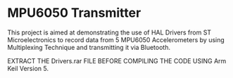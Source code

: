 # MPU6050 Transmitter
This project is aimed at demonstrating the use of HAL Drivers from ST Microelectronics to record data from 5 MPU6050 Accelerometers by using Multiplexing Technique and transmitting it via Bluetooth.

EXTRACT THE Drivers.rar FILE BEFORE COMPILING THE CODE USING Arm Keil Version 5.
